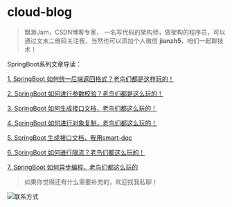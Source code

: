 # cloud-blog

> 飘渺Jam，CSDN博客专家，
> 一名写代码的架构师，做架构的程序员，可以通过文末二维码关注我，当然也可以添加个人微信 **jianzh5**，咱们一起聊技术！

SpringBoot系列文章导读：

[1. SpringBoot 如何统一后端返回格式？老鸟们都是这样玩的！](http://javadaily.cn/articles/2021/07/17/1626533052767.html)

[2. SpringBoot 如何进行参数校验？老鸟们都是这么玩的！](http://javadaily.cn/articles/2021/08/11/1628693066732.html)

[3. SpringBoot 如何生成接口文档，老鸟们都这么玩的！](http://javadaily.cn/articles/2021/08/23/1629685058548.html)

[4. SpringBoot 如何进行对象复制，老鸟们都这么玩的！](http://javadaily.cn/articles/2021/09/15/1631687008282.html)

[5. SpringBoot 生成接口文档，我用smart-doc](http://javadaily.cn/articles/2021/09/24/1632472670173.html)

[6. SpringBoot 如何进行限流？老鸟们都这么玩的！](http://javadaily.cn/articles/2021/10/09/1633791565463.html)

[7. SpringBoot 如何异步编程，老鸟们都这么玩的](http://javadaily.cn/articles/2021/10/09/1633791565463.html)


> 如果你觉得还有什么需要补充的，欢迎找我私聊！


![联系方式](https://b3logfile.com/file/2021/01/image-a3579d1a.png)


